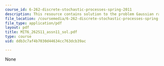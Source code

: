 ```yaml
---
course_id: 6-262-discrete-stochastic-processes-spring-2011
description: This resource contains solution to the problem Gaussian random variable.
file_location: /coursemedia/6-262-discrete-stochastic-processes-spring-2011/ddb3c7af4b7030d44634cc763dcb39ac_MIT6_262S11_assn11_sol.pdf
file_type: application/pdf
layout: pdf
title: MIT6_262S11_assn11_sol.pdf
type: course
uid: ddb3c7af4b7030d44634cc763dcb39ac

---
```

None